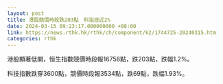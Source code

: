 ```yaml
---
layout: post
title: 港股競價時段跌203點　科指挫近2%
date: 2024-03-15 09:23:17.000000000 +08:00
link: https://news.rthk.hk/rthk/ch/component/k2/1744725-20240315.htm
categories: rthk
---
```


港股顯著低開，恒生指數競價時段報16758點，跌203點，跌幅1.2%。

科技指數跌穿3600點，競價時段報3534點，跌69點，跌幅1.93%。
